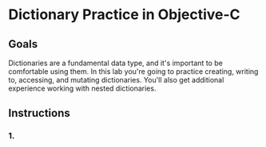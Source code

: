 # Dictionary Practice in Objective-C

## Goals
Dictionaries are a fundamental data type, and it's important to be comfortable using them. In this lab you're going to practice creating, writing to, accessing, and mutating dictionaries. You'll also get additional experience working with nested dictionaries.

## Instructions
### 1. 